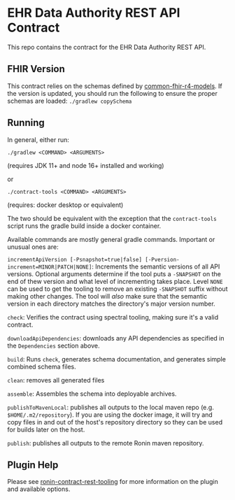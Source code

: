 # EHR Data Authority REST API Contract

This repo contains the contract for the EHR Data Authority REST API.

## FHIR Version

This contract relies on the schemas defined
by [common-fhir-r4-models](https://github.com/projectronin/ronin-fhir-models/tree/main/common-fhir-r4-models). If the
version is updated, you should run the following to ensure the proper schemas are loaded:
```./gradlew copySchema```

## Running

In general, either run:

`./gradlew <COMMAND> <ARGUMENTS>`

(requires JDK 11+ and node 16+ installed and working)

or

`./contract-tools <COMMAND> <ARGUMENTS>`

(requires: docker desktop or equivalent)

The two should be equivalent with the exception that the `contract-tools` script runs the gradle build inside a docker
container.

Available commands are mostly general gradle commands. Important or unusual ones are:

`incrementApiVersion [-Psnapshot=true|false] [-Pversion-increment=MINOR|PATCH|NONE]`: Increments the semantic versions
of all API versions. Optional
arguments determine if the tool puts a `-SNAPSHOT` on the end of thew version and what level of incrementing takes
place. Level `NONE` can be used to get
the tooling to remove an existing `-SNAPSHOT` suffix without making other changes. The tool will _also_ make sure that
the semantic version in each directory
matches the directory's major version number.

`check`: Verifies the contract using spectral tooling, making sure it's a valid contract.

`downloadApiDependencies`: downloads any API dependencies as specified in the `Dependencies` section above.

`build`: Runs `check`, generates schema documentation, and generates simple combined schema files.

`clean`: removes all generated files

`assemble`: Assembles the schema into deployable archives.

`publishToMavenLocal`: publishes all outputs to the local maven repo (e.g. `$HOME/.m2/repository`). If you are using the
docker image, it will try and
copy files in and out of the host's repository directory so they can be used for builds later on the host.

`publish`: publishes all outputs to the remote Ronin maven repository.

## Plugin Help

Please see [ronin-contract-rest-tooling](https://github.com/projectronin/ronin-contract-rest-tooling) for more
information on the plugin and available options.
